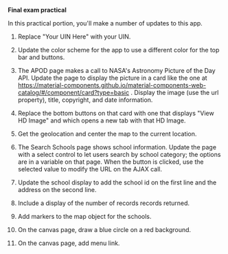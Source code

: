 

__Final exam practical__

In this practical portion, you'll make a number of updates to this app.

1. Replace "Your UIN Here" with your UIN.

2. Update the color scheme for the app to use a different color for the top bar and buttons.   

3. The APOD page makes a call to NASA's Astronomy Picture of the Day API.  Update the page to display the picture in a card like the one at https://material-components.github.io/material-components-web-catalog/#/component/card?type=basic . Display the image (use the url property), title, copyright, and date information.

4. Replace the bottom buttons on that card with one that displays "View HD Image" and which opens a new tab with that HD Image.

5.  Get the geolocation and center the map to the current location.

6. The Search Schools page shows school information.  Update the page with a select control to let users search by school category; the options are in a variable on that page.  When the button is clicked, use the selected value to modify the URL on the AJAX call.

7.  Update the school display to add the school id on the first line and the address on the second line.

8.  Include a display of the number of records records returned.

9.  Add markers to the map object for the schools.

10.  On the canvas page, draw a blue circle on a red background.

11.  On the canvas page, add menu link.
